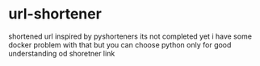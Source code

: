# url-shortener
shortened url inspired by pyshorteners 
its not completed yet 
i have some docker problem with that 
but you can choose python only for good understanding od shoretner link 
